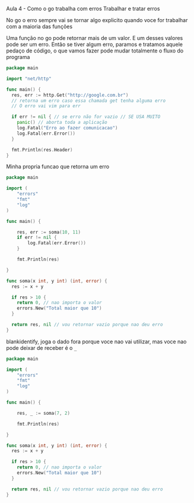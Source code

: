 Aula 4 - Como o go trabalha com erros
Trabalhar e tratar erros

No go o erro sempre vai se tornar algo explicito quando voce for trabalhar com a maioria das funções

Uma função no go pode retornar mais de um valor. E um desses valores pode ser um erro. Então se tiver algum erro, paramos e tratamos aquele pedaço de código, o que vamos fazer pode mudar totalmente o fluxo do programa

```go
package main

import "net/http"

func main() {
  res, err := http.Get("http://google.com.br")
  // retorna um erro caso essa chamada get tenha alguma erro
  // O erro vai vim para err

  if err != nil { // se erro não for vazio // SE USA MUITO
    panic() // aborta toda a aplicação
    log.Fatal("Erro ao fazer comunicacao")
    log.Fatal(err.Error())
  }

  fmt.Println(res.Header)
}
```

Minha propria funcao que retorna um erro
```go
package main

import (
	"errors"
	"fmt"
	"log"
)

func main() {

	res, err := soma(10, 11)
	if err != nil {
		log.Fatal(err.Error())
	}

	fmt.Println(res)

}

func soma(x int, y int) (int, error) {
  res := x + y

  if res > 10 {
    return 0, // nao importa o valor
    errors.New("Total maior que 10")
  }

  return res, nil // vou retornar vazio porque nao deu erro
}
```

blankidentify, joga o dado fora porque voce nao vai utilizar, mas voce nao pode deixar de receber
é o `_`
```go
package main

import (
	"errors"
	"fmt"
	"log"
)

func main() {

	res, _ := soma(7, 2)

	fmt.Println(res)

}

func soma(x int, y int) (int, error) {
  res := x + y

  if res > 10 {
    return 0, // nao importa o valor
    errors.New("Total maior que 10")
  }

  return res, nil // vou retornar vazio porque nao deu erro
}
```